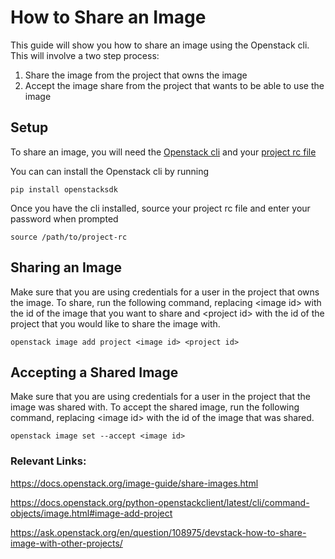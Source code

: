 # How to Share an Image
This guide will show you how to share an image using the Openstack cli. This 
will involve a two step process:

1. Share the image from the project that owns the image
2. Accept the image share from the project that wants to be able to use the image

## Setup
To share an image, you will need the [Openstack cli](https://pypi.org/project/openstacksdk/) and your 
[project rc file](https://sdsc-ucsd.atlassian.net/wiki/spaces/SC/pages/110034947/How+To+Download+the+OpenStack+Project+RC+File)

You can can install the Openstack cli by running
```
pip install openstacksdk
```
Once you have the cli installed, source your project rc file and enter your 
password when prompted
```
source /path/to/project-rc
```

## Sharing an Image
Make sure that you are using credentials for a user in the project that 
owns the image. To share, run the following command, replacing \<image id\>
with the id of the image that you want to share and \<project id\> with the id 
of the project that you would like to share the image with. 
```
openstack image add project <image id> <project id>
```

## Accepting a Shared Image
Make sure that you are using credentials for a user in the project that the
image was shared with. To accept the shared image, run the following command,
replacing \<image id\> with the id of the image that was shared.
```
openstack image set --accept <image id>
```

### Relevant Links:

https://docs.openstack.org/image-guide/share-images.html

https://docs.openstack.org/python-openstackclient/latest/cli/command-objects/image.html#image-add-project

https://ask.openstack.org/en/question/108975/devstack-how-to-share-image-with-other-projects/
